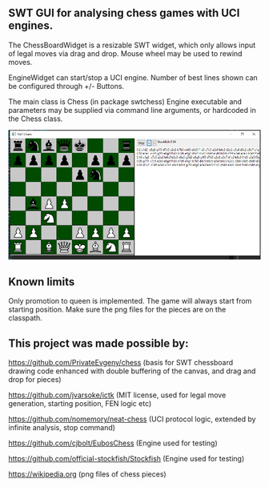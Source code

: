 SWT GUI for analysing chess games with UCI engines.
----


The ChessBoardWidget is a resizable SWT widget, which only allows input of legal moves via drag and drop.
Mouse wheel may be used to rewind moves.

EngineWidget can start/stop a UCI engine. Number of best lines shown can be configured through +/- Buttons.

The main class is Chess (in package swtchess)
Engine executable and parameters may be supplied via command line arguments, or hardcoded in the Chess class.

![Screenshot 1](screen1.png?raw=true "Screenshot 1")


Known limits
---
Only promotion to queen is implemented. The game will always start from starting position.
Make sure the png files for the pieces are on the classpath.



This project was made possible by:
---

https://github.com/PrivateEvgeny/chess
(basis for SWT chessboard drawing code enhanced with double buffering of the canvas, and drag and drop for pieces)  

https://github.com/jvarsoke/ictk
(MIT license, used for legal move generation, starting position, FEN logic etc)

https://github.com/nomemory/neat-chess
(UCI protocol logic, extended by infinite analysis, stop command)

https://github.com/cjbolt/EubosChess
(Engine used for testing) 

https://github.com/official-stockfish/Stockfish
(Engine used for testing)

https://wikipedia.org
(png files of chess pieces)





